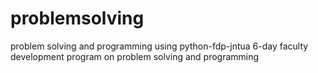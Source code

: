 # problemsolving
problem solving and programming using python-fdp-jntua
6-day faculty development program on problem solving and programming
